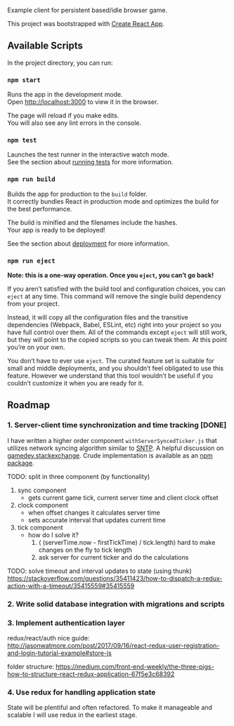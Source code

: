 Example client for persistent based/idle browser game.

This project was bootstrapped with [Create React App](https://github.com/facebook/create-react-app).

## Available Scripts

In the project directory, you can run:

### `npm start`

Runs the app in the development mode.<br>
Open [http://localhost:3000](http://localhost:3000) to view it in the browser.

The page will reload if you make edits.<br>
You will also see any lint errors in the console.

### `npm test`

Launches the test runner in the interactive watch mode.<br>
See the section about [running tests](https://facebook.github.io/create-react-app/docs/running-tests) for more information.

### `npm run build`

Builds the app for production to the `build` folder.<br>
It correctly bundles React in production mode and optimizes the build for the best performance.

The build is minified and the filenames include the hashes.<br>
Your app is ready to be deployed!

See the section about [deployment](https://facebook.github.io/create-react-app/docs/deployment) for more information.

### `npm run eject`

**Note: this is a one-way operation. Once you `eject`, you can’t go back!**

If you aren’t satisfied with the build tool and configuration choices, you can `eject` at any time. This command will remove the single build dependency from your project.

Instead, it will copy all the configuration files and the transitive dependencies (Webpack, Babel, ESLint, etc) right into your project so you have full control over them. All of the commands except `eject` will still work, but they will point to the copied scripts so you can tweak them. At this point you’re on your own.

You don’t have to ever use `eject`. The curated feature set is suitable for small and middle deployments, and you shouldn’t feel obligated to use this feature. However we understand that this tool wouldn’t be useful if you couldn’t customize it when you are ready for it.


## Roadmap

### 1. Server-client time synchronization and time tracking [DONE]

I have written a higher order component `withServerSyncedTicker.js` that utilizes network syncing algorithm similar to [SNTP](https://en.wikipedia.org/wiki/Network_Time_Protocol#SNTP). A helpful discussion on [gamedev.stackexchange](https://gamedev.stackexchange.com/a/93662). Crude implementation is available as an [npm package](https://www.npmjs.com/package/timesync).

TODO: split in three component (by functionality)
 1. sync component
    - gets current game tick, current server time and client clock offset
 2. clock component
    - when offset changes it calculates server time
    - sets accurate interval that updates current time
 3. tick component
    - how do I solve it?
      1. ( (serverTime.now - firstTickTime) / tick.length)
        hard to make changes on the fly to tick length
      2. ask server for current ticker and do the calculations
      
      
TODO: solve timeout and interval updates to state (using thunk)
https://stackoverflow.com/questions/35411423/how-to-dispatch-a-redux-action-with-a-timeout/35415559#35415559

### 2. Write solid database integration with migrations and scripts  



### 3. Implement authentication layer

redux/react/auth nice guide:
http://jasonwatmore.com/post/2017/09/16/react-redux-user-registration-and-login-tutorial-example#store-js

folder structure:
https://medium.com/front-end-weekly/the-three-pigs-how-to-structure-react-redux-application-67f5e3c68392



### 4. Use redux for handling application state

State will be plentiful and often refactored. To make it manageable and scalable
I will use redux in the earliest stage.
